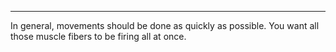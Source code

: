 ----
In general, movements should be done as quickly as possible. You want all those muscle fibers to be firing all at once.